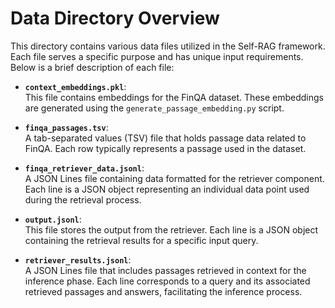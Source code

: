 # Data Directory Overview

This directory contains various data files utilized in the Self-RAG framework. Each file serves a specific purpose and has unique input requirements. Below is a brief description of each file:

- **`context_embeddings.pkl`**:  
  This file contains embeddings for the FinQA dataset. These embeddings are generated using the `generate_passage_embedding.py` script.

- **`finqa_passages.tsv`**:  
  A tab-separated values (TSV) file that holds passage data related to FinQA. Each row typically represents a passage used in the dataset.

- **`finqa_retriever_data.jsonl`**:  
  A JSON Lines file containing data formatted for the retriever component. Each line is a JSON object representing an individual data point used during the retrieval process.

- **`output.jsonl`**:  
  This file stores the output from the retriever. Each line is a JSON object containing the retrieval results for a specific input query.

- **`retriever_results.jsonl`**:  
  A JSON Lines file that includes passages retrieved in context for the inference phase. Each line corresponds to a query and its associated retrieved passages and answers, facilitating the inference process.
